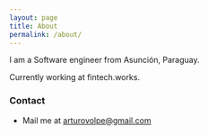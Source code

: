 ```yaml
---
layout: page
title: About
permalink: /about/
---
```


I am a Software engineer from Asunción, Paraguay.

Currently working at fintech.works.
<h3>Contact</h3>

* Mail me at <a href="mailto:arturovolpe@gmail.com">arturovolpe@gmail.com</a>
